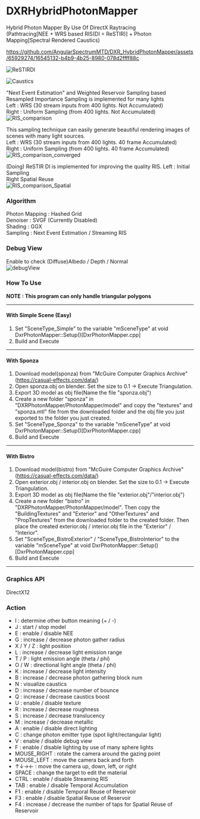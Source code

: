# DXRHybridPhotonMapper
Hybrid Photon Mapper By Use Of DirectX Raytracing  
(Pathtracing[NEE + WRS based RIS(DI = ReSTIR)] + Photon Mapping[Spectral Rendered Caustics)  

https://github.com/AngularSpectrumMTD/DXR_HybridPhotonMapper/assets/65929274/16545132-b4b9-4b25-8980-078d2ffff88c

![ReSTIRDI](https://github.com/AngularSpectrumMTD/DXR_HybridPhotonMapper/assets/65929274/5c812a25-4087-4113-b072-b91da0287822)

![Caustics](https://github.com/AngularSpectrumMTD/DXR_HybridPhotonMapper/assets/65929274/0d450f8b-279a-494e-b640-0cad271a81f4)

"Next Event Estimation" and Weighted Reservoir Sampling based Resampled Importance Sampling is implemented for many lights  
Left :  WRS (30 stream inputs from 400 lights. Not Accumulated)  
Right : Uniform Sampling (from 400 lights. Not Accumulated)  
![RIS_comparison](https://github.com/AngularSpectrumMTD/DXR_HybridPhotonMapper/assets/65929274/864e337c-89cc-442a-b925-fd9b4d116f36)

This sampling technique can easily generate beautiful rendering images of scenes with many light sources.  
Left :  WRS (30 stream inputs from 400 lights. 40 frame Accumulated)  
Right : Uniform Sampling (from 400 lights. 40 frame Accumulated)  
![RIS_comparison_converged](https://github.com/AngularSpectrumMTD/DXR_HybridPhotonMapper/assets/65929274/5b1ae3eb-c67f-4fc5-9967-8d4b9bead0ff)

(Doing) ReSTIR DI is implemented for improving the quality RIS.
Left :  Initial Sampling  
Right Spatial Reuse  
![RIS_comparison_Spatial](https://github.com/AngularSpectrumMTD/DXR_HybridPhotonMapper/assets/65929274/6da5460c-339f-4078-a873-35e96aeadd64)

### Algorithm
Photon Mapping : Hashed Grid  
Denoiser : SVGF (Currently Disabled)  
Shading : GGX  
Sampling : Next Event Estimation / Streaming RIS

### Debug View
Enable to check (Diffuse)Albedo / Depth / Normal  
![debugView](https://github.com/AngularSpectrumMTD/DXR_HybridPhotonMapper/assets/65929274/b1159009-0959-49aa-b3f5-035673e03ebb)

### How To Use
**NOTE : This program can only handle triangular polygons**

---
#### With Simple Scene (Easy)
1. Set "SceneType_Simple" to the variable "mSceneType" at void DxrPhotonMapper::Setup()[DxrPhotonMapper.cpp]  
2. Build and Execute  
---
#### With Sponza
1. Download model(sponza) from "McGuire Computer Graphics Archive"(https://casual-effects.com/data/)  
2. Open sponza.obj on blender. Set the size to 0.1 -> Execute Triangulation.  
4. Export 3D model as obj file(Name the file "sponza.obj")  
5. Create a new folder "sponza" in "DXRPhotonMapper/PhotonMapper/model" and copy the "textures" and "sponza.mtl" file from the downloaded folder and the obj file you just exported to the folder you just created.  
6. Set "SceneType_Sponza" to the variable "mSceneType" at void DxrPhotonMapper::Setup()[DxrPhotonMapper.cpp]  
7. Build and Execute
---
#### With Bistro
1. Download model(bistro) from "McGuire Computer Graphics Archive"(https://casual-effects.com/data/)  
2. Open exterior.obj / interior.obj on blender. Set the size to 0.1 -> Execute Triangulation.  
3. Export 3D model as obj file(Name the file "exterior.obj"/"interior.obj")  
4. Create a new folder "bistro" in "DXRPhotonMapper/PhotonMapper/model". Then copy the "BuildingTextures" and "Exterior" and "OtherTextures" and "PropTextures" from the downloaded folder to the created folder. Then place the created exterior.obj / interior.obj file in the "Exterior" / "Interior".  
5. Set "SceneType_BistroExterior" / "SceneType_BistroInterior" to the variable "mSceneType" at void DxrPhotonMapper::Setup()[DxrPhotonMapper.cpp]  
6. Build and Execute  
---

### Graphics API
DirectX12

### Action

- I : determine other button meaning (+ / -)
- J : start / stop model
- E : enable / disable NEE
- G : increase / decrease photon gather radius
- X / Y / Z : light position
- L : increase / decrease light emission range
- T / P : light emission angle (theta / phi)
- O / W : directional light angle (theta / phi)
- K : increase / decrease light intensity
- B : increase / decrease photon gathering block num
- N : visualize caustics
- D : increase / decrease number of bounce
- Q : increase / decrease caustics boost
- U : enable / disable texture
- R : increase / decrease roughness
- S : increase / decrease translucency
- M : increase / decrease metallic
- A : enable / disable direct lighting
- C : change photon emitter type (spot light/rectangular light)
- V : enable / disable debug view
- F : enable / disable lighting by use of many sphere lights
- MOUSE_RIGHT : rotate the camera around the gazing point
- MOUSE_LEFT : move the camera back and forth
- ↑↓→← : move the camera up, down, left, or right
- SPACE : change the target to edit the material
- CTRL : enable / disable Streaming RIS
- TAB : enable / disable Temporal Accumulation  
- F1 : enable / disable Temporal Reuse of Reservoir
- F3 : enable / disable Spatial Reuse of Reservoir
- F4 : increase / decrease the number of taps for Spatial Reuse of Reservoir